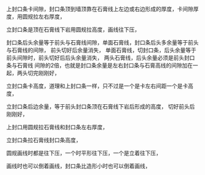 
上封口条卡间隙，封口条顶到墙顶靠在石膏线上左边或右边形成的厚度，卡间隙厚度，用圆规拉左右厚度，




立封口条是顶在石膏线下岩用圆规拉高度，画线往下压，

封口条后头余量等于前头与石膏线间隙，单面石膏线，封口条后头多余量等于前头与石膏线的间隙，
前头切好后余量消失，
单面石膏线，切封口条，后头余量等于前头间隙时，前头切好后后头余量消失，
两头石膏线，后头余量必须是前头封口条与石膏线
间隙的2倍，也就是封口条余量是左右封口条与石膏高线的间隙加在一起，两头切完刚刚好，


立封口条卡高度，道理和上封口条一样，只不过是一个是卡左右间距一个是卡高度，

立封口条后边余量，等于前头封口条顶在石膏线下岩后形成的高度，
切好前头后刚刚好，

上封口用圆规拉石膏线和封口条左右厚度，

立封口条拉石膏线封口条高度，


圆规画线时都是往下压，一个时平形往下压，一个是立着往下压，


画线时也可以倒着画线，封口条比造形小时也可以倒着画线，
















